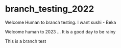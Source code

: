 # branch_testing_2022

Welcome Human to branch testing. I want sushi - Beka

Welcome human to 2023 ... It is a good day to be rainy

This is a branch test
